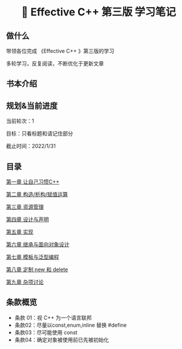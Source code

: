 <h1 align="center">📔 Effective C++ 第三版 学习笔记</h1>

## 做什么

带领各位完成 《Effective C++ 》第三版的学习

多轮学习，反复阅读，不断优化于更新文章



## 书本介绍



## 规划&当前进度

当前轮次：1

目标：只看标题和请记住部分

截止时间：2022/1/31

## 目录

[第一章 让自己习惯C++](/C++/EffectiveC++/第一章%20让自己习惯C++.md)

[第二章 构造/析构/赋值运算]()

[第三章 资源管理]()

[第四章 设计与声明]()

[第五章 实现]()

[第六章 继承与面向对象设计]()

[第七章 模板与泛型编程]()

[第八章 定制 new 和 delete]()

 [第九章 杂项讨论]()

## 条款概览

* 条款 01：视 C++ 为一个语言联邦
* 条款02：尽量以const,enum,inline 替换 #define
* 条款03：尽可能使用 const
* 条款04：确定对象被使用前已先被初始化